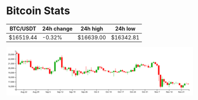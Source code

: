 # Bitcoin Stats

BTC/USDT|24h change|24h high|24h low|
|---|---|---|---|
|$16519.44|-0.32%|$16639.00|$16342.81|

<img src="./chart.svg">
